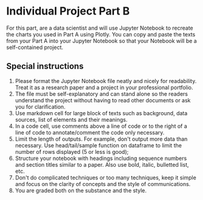 # Individual Project Part B
For this part, are a data scientist and will use Jupyter Notebook to recreate the charts you used in Part A using Plotly.
You can copy and paste the texts from your Part A into your Jupyter Notebook so that your Notebook will be a self-contained project.

## Special instructions

1. Please format the Jupyter Notebook file neatly and nicely for readability. Treat it as a research paper and a project in your professional portfolio.
2. The file must be self-explanatory and can stand alone so the readers understand the project without having to read other documents or ask you for clarification.
3. Use markdown cell for large block of texts such as background, data sources, list of elements and their meanings. 
4. In a code cell, use comments above a line of code or to the right of a line of code to annotate/comment the code only necessary.
5. Limit the length of outputs. For example, don't output more data than necessary. Use head/tail/sample function on dataframe to limit the number of rows displayed (5 or less is good); 
6. Structure your notebook with headings including sequence numbers and section titles similar to a paper. Also use bold, italic, bulletted list, etc.
7. Don't do complicated techniques or too many techniques, keep it simple and focus on the clarity of concepts and the style of communications. 
8. You are graded both on the substance and the style. 

